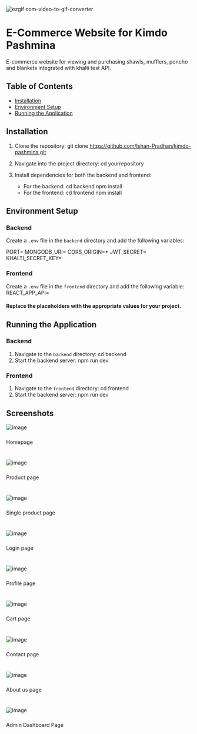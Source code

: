 
![ezgif com-video-to-gif-converter](https://github.com/user-attachments/assets/edd8d3c2-39e5-4c8c-965d-b3ac2c94fc57)



# E-Commerce Website for Kimdo Pashmina

E-commerce website for viewing and purchasing shawls, mufflers, poncho and blankets integrated with khalti test API.

## Table of Contents

- [Installation](#installation)
- [Environment Setup](#environment-setup)
- [Running the Application](#running-the-application)

## Installation

1. Clone the repository:
   git clone https://github.com/Ishan-Pradhan/kimdo-pashmina.git

2. Navigate into the project directory:
   cd yourrepository

3. Install dependencies for both the backend and frontend:
   - For the backend:
       cd backend npm install
    - For the frontend:
        cd frontend npm install

## Environment Setup

### Backend

Create a `.env` file in the `backend` directory and add the following variables:

PORT= 
MONGODB_URI=
CORS_ORIGIN=*
JWT_SECRET=
KHALTI_SECRET_KEY=

### Frontend

Create a `.env` file in the `frontend` directory and add the following variable:
REACT_APP_API=

#### Replace the placeholders with the appropriate values for your project.



## Running the Application

### Backend
1. Navigate to the `backend` directory:
   cd backend
2. Start the backend server:
   npm run dev

### Frontend
1. Navigate to the `frontend` directory:
   cd frontend
2. Start the backend server:
   npm run dev

## Screenshots

![image](https://github.com/user-attachments/assets/c5ddf56a-cf53-4871-abd2-1aa545c7998b)
###
Homepage
#
![image](https://github.com/user-attachments/assets/db473cbe-6c2a-427f-a06c-31f3a09a59f7)
###
Product page
#
![image](https://github.com/user-attachments/assets/4c063952-b5e2-4efd-9237-258d2ca43c73)
###
Single product page
#
![image](https://github.com/user-attachments/assets/25e332a8-4c85-4042-95e9-2c86589d4dd9)
###
Login page
#
![image](https://github.com/user-attachments/assets/c3623653-f592-4d1e-92f0-269adb30947f)
###
Profile page
#
![image](https://github.com/user-attachments/assets/5aad614b-6c20-4ce3-aa6c-4b876a3c37a7)
###
Cart page
#
![image](https://github.com/user-attachments/assets/e4491ac9-43b4-4460-98b1-ffd6c687b54e)
###
Contact page
#
![image](https://github.com/user-attachments/assets/294ee23e-0f7d-4d7f-9c9a-ff34d3edc3ac)
###
About us page
#
![image](https://github.com/user-attachments/assets/671f8af9-0fc7-475b-acd9-7d3ecb63ff5e)
###
Admin Dashboard Page
#










